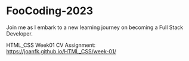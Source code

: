 # FooCoding-2023
Join me as I embark to a new learning journey on becoming a Full Stack Developer.

HTML_CSS Week01 CV Assignment:
https://joanfk.github.io/HTML_CSS/week-01/
